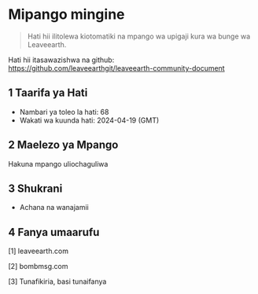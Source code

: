 # Mipango mingine

>Hati hii ilitolewa kiotomatiki na mpango wa upigaji kura wa bunge wa Leaveearth.

Hati hii itasawazishwa na github: https://github.com/leaveearthgit/leaveearth-community-document

## 1 Taarifa ya Hati

- Nambari ya toleo la hati: 68
- Wakati wa kuunda hati: 2024-04-19 (GMT)

## 2 Maelezo ya Mpango

Hakuna mpango uliochaguliwa

## 3 Shukrani
* Achana na wanajamii

## 4 Fanya umaarufu
[1] leaveearth.com

[2] bombmsg.com

[3] Tunafikiria, basi tunaifanya